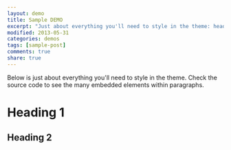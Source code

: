 ```yaml
---
layout: demo
title: Sample DEMO
excerpt: "Just about everything you'll need to style in the theme: headings, paragraphs, blockquotes, tables, code blocks, and more."
modified: 2013-05-31
categories: demos
tags: [sample-post]
comments: true
share: true
---
```


Below is just about everything you'll need to style in the theme. Check the source code to see the many embedded elements within paragraphs.

# Heading 1

## Heading 2
